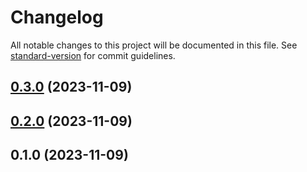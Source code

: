 # Changelog

All notable changes to this project will be documented in this file. See [standard-version](https://github.com/conventional-changelog/standard-version) for commit guidelines.

## [0.3.0](https://gitee.com/springliuliu/lcc-ui/compare/v0.2.0...v0.3.0) (2023-11-09)

## [0.2.0](https://gitee.com/springliuliu/lcc-ui/compare/v0.1.0...v0.2.0) (2023-11-09)

## 0.1.0 (2023-11-09)
